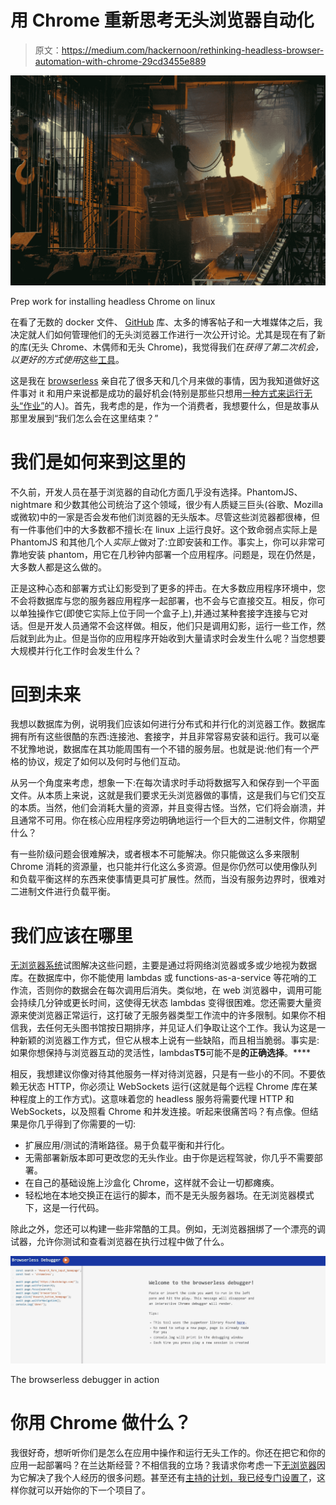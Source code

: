 # 用 Chrome 重新思考无头浏览器自动化

> 原文：<https://medium.com/hackernoon/rethinking-headless-browser-automation-with-chrome-29cd3455e889>

![](img/759ae8193d17cf4a6d0d50bb465c5d1e.png)

Prep work for installing headless Chrome on linux

在看了无数的 docker 文件、 [GitHub](https://hackernoon.com/tagged/github) 库、太多的博客帖子和一大堆媒体之后，我决定就人们如何管理他们的无头浏览器工作进行一次公开讨论。尤其是现在有了新的库(无头 Chrome、木偶师和无头 Chrome)，我觉得我们在*获得了第二次机会，以更好的方式使用*这些[工具](https://hackernoon.com/tagged/tools)。

这是我在 [browserless](https://github.com/joelgriffith/browserless) 亲自花了很多天和几个月来做的事情，因为我知道做好这件事对 it 和用户来说都是成功的最好机会(特别是那些只想用[一种方式来运行无头“作业”](https://browserless.io)的人)。首先，我考虑的是，作为一个消费者，我想要什么，但是故事从那里发展到“我们怎么会在这里结束？”

# 我们是如何来到这里的

不久前，开发人员在基于浏览器的自动化方面几乎没有选择。PhantomJS、nightmare 和少数其他公司统治了这个领域，很少有人质疑三巨头(谷歌、Mozilla 或微软)中的一家是否会发布他们浏览器的无头版本。尽管这些浏览器都很棒，但有一件事他们中的大多数都不擅长:在 linux 上运行良好。这个致命弱点实际上是 PhantomJS 和其他几个人*实际上*做对了:立即安装和工作。事实上，你可以非常可靠地安装 phantom，用它在几秒钟内部署一个应用程序。问题是，现在仍然是，大多数人都是这么做的。

正是这种心态和部署方式让幻影受到了更多的抨击。在大多数应用程序环境中，您不会将数据库与您的服务器应用程序一起部署，也不会与它直接交互。相反，你可以单独操作它(即使它实际上位于同一个盒子上),并通过某种套接字连接与它对话。但是开发人员通常不会这样做。相反，他们只是调用幻影，运行一些工作，然后就到此为止。但是当你的应用程序开始收到大量请求时会发生什么呢？当您想要大规模并行化工作时会发生什么？

# 回到未来

我想以数据库为例，说明我们应该如何进行分布式和并行化的浏览器工作。数据库拥有所有这些很酷的东西:连接池、套接字，并且非常容易安装和运行。我可以毫不犹豫地说，数据库在其功能周围有一个不错的服务层。也就是说:他们有一个严格的协议，规定了如何以及何时与他们互动。

从另一个角度来考虑，想象一下:在每次请求时手动将数据写入和保存到一个平面文件。从本质上来说，这就是我们要求无头浏览器做的事情，这是我们与它们交互的本质。当然，他们会消耗大量的资源，并且变得古怪。当然，它们将会崩溃，并且通常不可用。你在核心应用程序旁边明确地运行一个巨大的二进制文件，你期望什么？

有一些阶级问题会很难解决，或者根本不可能解决。你只能做这么多来限制 Chrome 消耗的资源量，也只能并行化这么多资源。但是你仍然可以使用像队列和负载平衡这样的东西来使事情更具可扩展性。然而，当没有服务边界时，很难对二进制文件进行负载平衡。

# 我们应该在哪里

[无浏览器系统](https://github.com/joelgriffith/browserless)试图解决这些问题，主要是通过将网络浏览器或多或少地视为数据库。在数据库中，你不能使用 lambdas 或 functions-as-a-service 等花哨的工作流，否则你的数据会在每次调用后消失。类似地，在 web 浏览器中，调用可能会持续几分钟或更长时间，这使得无状态 lambdas 变得很困难。您还需要大量资源来使浏览器正常运行，这打破了无服务器类型工作流中的许多限制。如果你不相信我，去任何无头图书馆按日期排序，并见证人们争取让这个工作。我认为这是一种新颖的浏览器工作方式，但它从根本上说有一些缺陷，而且相当脆弱。事实是:如果你想保持与浏览器互动的灵活性，lambdas**T5**可能不是**的正确选择**。****

相反，我想建议你像对待其他服务一样对待浏览器，只是有一些小的不同。不要依赖无状态 HTTP，你必须让 WebSockets 运行(这就是每个远程 Chrome 库在某种程度上的工作方式)。这意味着您的 headless 服务将需要代理 HTTP 和 WebSockets，以及照看 Chrome 和并发连接。听起来很痛苦吗？有点像。但结果是你几乎得到了你需要的一切:

*   扩展应用/测试的清晰路径。易于负载平衡和并行化。
*   无需部署新版本即可更改您的无头作业。由于你是远程驾驶，你几乎不需要部署。
*   在自己的基础设施上沙盒化 Chrome，这样就不会让一切都瘫痪。
*   轻松地在本地交换正在运行的脚本，而不是无头服务器场。在无浏览器模式下，这是一行代码。

除此之外，您还可以构建一些非常酷的工具。例如，无浏览器捆绑了一个漂亮的调试器，允许你测试和查看浏览器在执行过程中做了什么。

![](img/3dd96ad6a9742acc86f5f0a950414945.png)

The browserless debugger in action

# 你用 Chrome 做什么？

我很好奇，想听听你们是怎么在应用中操作和运行无头工作的。你还在把它和你的应用一起部署吗？在兰达斯经营？不相信我的立场？我请求你考虑一下[无浏览器](https://github.com/joelgriffith/browserless)因为它解决了我个人经历的很多问题。甚至还有[主持的计划，我已经专门设置了](https://browserless.io)，这样你就可以开始你的下一个项目了。